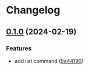 # Changelog

## [0.1.0](https://github.com/tasshi-me/gh-iteration/compare/v0.0.1...v0.1.0) (2024-02-19)


### Features

* add list command ([8a44190](https://github.com/tasshi-me/gh-iteration/commit/8a44190af04684a41b200e6118793288a697f64d))
